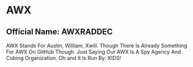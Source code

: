 # AWX
## Official Name: AWXRADDEC
AWX Stands For Austin, William, Xwill. Though There Is Already Something For AWX On GitHub Though. Just Saying Our AWX Is A Spy Agency And Cubing Organization. Oh and It Is Run By: KIDS!
